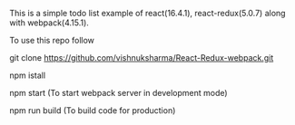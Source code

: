 This is a simple todo list example of react(16.4.1), react-redux(5.0.7) along with webpack(4.15.1).

To use this repo follow

 git clone https://github.com/vishnuksharma/React-Redux-webpack.git

 npm istall

 npm start   (To start webpack server in development mode)

 npm run build   (To build code for production)

